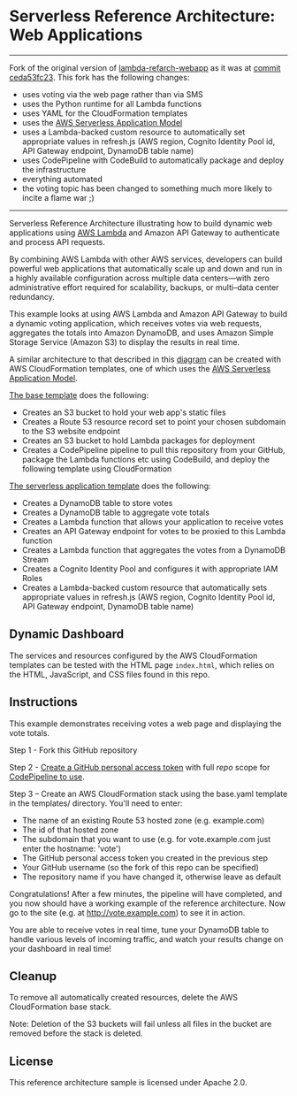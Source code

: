 # Serverless Reference Architecture: Web Applications

---

Fork of the original version of [lambda-refarch-webapp](https://github.com/awslabs/lambda-refarch-webapp) as it was at [commit ceda53fc23](https://github.com/awslabs/lambda-refarch-webapp/tree/ceda53fc23f97df8acca5503140f128670a68890). This fork has the following changes: 

- uses voting via the web page rather than via SMS
- uses the Python runtime for all Lambda functions
- uses YAML for the CloudFormation templates
- uses the [AWS Serverless Application Model](https://github.com/awslabs/serverless-application-model)
- uses a Lambda-backed custom resource to automatically set appropriate values in refresh.js (AWS region, Cognito Identity Pool id, API Gateway endpoint, DynamoDB table name)
- uses CodePipeline with CodeBuild to automatically package and deploy the infrastructure
- everything automated
- the voting topic has been changed to something much more likely to incite a flame war ;)

---

Serverless Reference Architecture illustrating how to build dynamic web applications using [AWS Lambda](http://aws.amazon.com/lambda/) and Amazon API Gateway to authenticate and process API requests.

By combining AWS Lambda with other AWS services, developers can build powerful web applications that automatically scale up and down and run in a highly available configuration across multiple data centers&mdash;with zero administrative effort required for scalability, backups, or multi–data center redundancy.

This example looks at using AWS Lambda and Amazon API Gateway to build a dynamic voting application, which receives votes via web requests, aggregates the totals into Amazon DynamoDB, and uses Amazon Simple Storage Service (Amazon S3) to display the results in real time.

A similar architecture to that described in this [diagram](https://s3.amazonaws.com/awslambda-reference-architectures/web-app/lambda-refarch-webapp.pdf) can be created with AWS CloudFormation templates, one of which uses the [AWS Serverless Application Model](https://github.com/awslabs/serverless-application-model).

[The base template](templates/base.yaml) does the following:

- Creates an S3 bucket to hold your web app's static files
- Creates a Route 53 resource record set to point your chosen subdomain to the S3 website endpoint
- Creates an S3 bucket to hold Lambda packages for deployment
- Creates a CodePipeline pipeline to pull this repository from your GitHub, package the Lambda functions etc using CodeBuild, and deploy the following template using CloudFormation

[The serverless application template](templates/serverless_application.yaml) does the following:

- Creates a DynamoDB table to store votes
- Creates a DynamoDB table to aggregate vote totals
- Creates a Lambda function that allows your application to receive votes
- Creates an API Gateway endpoint for votes to be proxied to this Lambda function
- Creates a Lambda function that aggregates the votes from a DynamoDB Stream
- Creates a Cognito Identity Pool and configures it with appropriate IAM Roles
- Creates a Lambda-backed custom resource that automatically sets appropriate values in refresh.js (AWS region, Cognito Identity Pool id, API Gateway endpoint, DynamoDB table name)

## Dynamic Dashboard

The services and resources configured by the AWS CloudFormation templates can be tested with the HTML page `index.html`, which relies on the HTML, JavaScript, and CSS files found in this repo.

## Instructions

This example demonstrates receiving votes a web page and displaying the vote totals.

Step 1 - Fork this GitHub repository

Step 2 - [Create a GitHub personal access token](https://help.github.com/articles/creating-a-personal-access-token-for-the-command-line/) with full *repo* scope for [CodePipeline to use](https://docs.aws.amazon.com/codepipeline/latest/userguide/GitHub-rotate-personal-token-CLI.html).

Step 3 – Create an AWS CloudFormation stack using the base.yaml template in the templates/ directory. You'll need to enter:

- The name of an existing Route 53 hosted zone (e.g. example.com)
- The id of that hosted zone
- The subdomain that you want to use (e.g. for vote.example.com just enter the hostname: 'vote')
- The GitHub personal access token you created in the previous step
- Your GitHub username (so the fork of this repo can be specified)
- The repository name if you have changed it, otherwise leave as default

Congratulations! After a few minutes, the pipeline will have completed, and you now should have a working example of the reference architecture. Now go to the site (e.g. at http://vote.example.com) to see it in action.

You are able to receive votes in real time, tune your DynamoDB table to handle various levels of incoming traffic, and watch your results change on your dashboard in real time!

## Cleanup

To remove all automatically created resources, delete the AWS CloudFormation base stack.

Note: Deletion of the S3 buckets will fail unless all files in the bucket are removed before the stack is deleted.

## License

This reference architecture sample is licensed under Apache 2.0.
